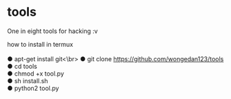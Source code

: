 # tools
One in eight tools for hacking :v

how to install in termux</br></br>
● apt-get install git<\br>
● git clone https://github.com/wongedan123/tools</br>
● cd tools</br>
● chmod +x tool.py</br>
● sh install.sh</br>
● python2 tool.py</br>
